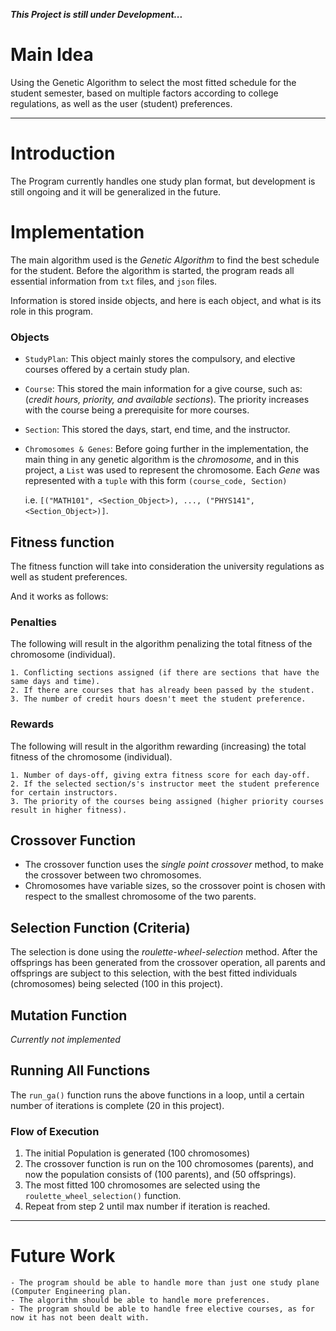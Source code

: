 ***This Project is still under Development...***

# Main Idea
Using the Genetic Algorithm to select the most fitted schedule for the student semester, based on multiple factors according to college regulations, as well as the user (student) preferences.

---
# Introduction
The Program currently handles one study plan format, but development is still ongoing and it will be generalized in the future.


# Implementation
The main algorithm used is the *Genetic Algorithm* to find the best schedule for the student.
Before the algorithm is started, the program reads all essential information from `txt` files, and `json` files.

Information is stored inside objects, and here is each object, and what is its role in this program.

### Objects
* `StudyPlan`: This object mainly stores the compulsory, and elective courses offered by a certain study plan.
* `Course`: This stored the main information for a give course, such as: (*credit hours, priority, and available sections*). The priority increases with the course being a prerequisite for more courses.
* `Section`: This stored the days, start, end time, and the instructor.
* `Chromosomes & Genes`: Before going further in the implementation, the main thing in any genetic algorithm is the *chromosome*, and in this project, a `List` was used to represent the chromosome. Each *Gene* was represented with a `tuple` with this form `(course_code, Section)`

    i.e. `[("MATH101", <Section_Object>), ..., ("PHYS141", <Section_Object>)]`.


## Fitness function
The fitness function will take into consideration the university regulations as well as student preferences.

And it works as follows:
### Penalties
The following will result in the algorithm penalizing the total fitness of the chromosome (individual).

    1. Conflicting sections assigned (if there are sections that have the same days and time).
    2. If there are courses that has already been passed by the student.
    3. The number of credit hours doesn't meet the student preference.

### Rewards
The following will result in the algorithm rewarding (increasing) the total fitness of the chromosome (individual).

    1. Number of days-off, giving extra fitness score for each day-off.
    2. If the selected section/s's instructor meet the student preference for certain instructors.
    3. The priority of the courses being assigned (higher priority courses result in higher fitness).

## Crossover Function
* The crossover function uses the *single point crossover* method, to make the crossover between two chromosomes.
* Chromosomes have variable sizes, so the crossover point is chosen with respect to the smallest chromosome of the two parents.

## Selection Function (Criteria)
The selection is done using the *roulette-wheel-selection* method. After the offsprings has been generated from the crossover operation, all parents and offsprings are subject to this selection, with the best fitted individuals (chromosomes) being selected (100 in this project).

## Mutation Function
*Currently not implemented*

## Running All Functions
The `run_ga()` function runs the above functions in a loop, until a certain number of iterations is complete (20 in this project).

### Flow of Execution

1. The initial Population is generated (100 chromosomes)
2. The crossover function is run on the 100 chromosomes (parents), and now the population consists of (100 parents), and (50 offsprings).
3. The most fitted 100 chromosomes are selected using the `roulette_wheel_selection()` function.
4. Repeat from step 2 until max number if iteration is reached.

---
# Future Work
    - The program should be able to handle more than just one study plane (Computer Engineering plan.
    - The algorithm should be able to handle more preferences.
    - The program should be able to handle free elective courses, as for now it has not been dealt with.